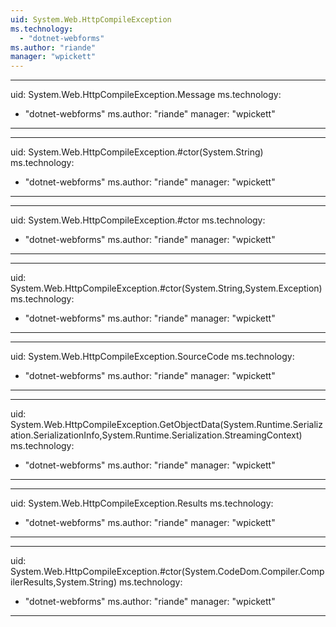 ```yaml
---
uid: System.Web.HttpCompileException
ms.technology: 
  - "dotnet-webforms"
ms.author: "riande"
manager: "wpickett"
---
```


---
uid: System.Web.HttpCompileException.Message
ms.technology: 
  - "dotnet-webforms"
ms.author: "riande"
manager: "wpickett"
---

---
uid: System.Web.HttpCompileException.#ctor(System.String)
ms.technology: 
  - "dotnet-webforms"
ms.author: "riande"
manager: "wpickett"
---

---
uid: System.Web.HttpCompileException.#ctor
ms.technology: 
  - "dotnet-webforms"
ms.author: "riande"
manager: "wpickett"
---

---
uid: System.Web.HttpCompileException.#ctor(System.String,System.Exception)
ms.technology: 
  - "dotnet-webforms"
ms.author: "riande"
manager: "wpickett"
---

---
uid: System.Web.HttpCompileException.SourceCode
ms.technology: 
  - "dotnet-webforms"
ms.author: "riande"
manager: "wpickett"
---

---
uid: System.Web.HttpCompileException.GetObjectData(System.Runtime.Serialization.SerializationInfo,System.Runtime.Serialization.StreamingContext)
ms.technology: 
  - "dotnet-webforms"
ms.author: "riande"
manager: "wpickett"
---

---
uid: System.Web.HttpCompileException.Results
ms.technology: 
  - "dotnet-webforms"
ms.author: "riande"
manager: "wpickett"
---

---
uid: System.Web.HttpCompileException.#ctor(System.CodeDom.Compiler.CompilerResults,System.String)
ms.technology: 
  - "dotnet-webforms"
ms.author: "riande"
manager: "wpickett"
---
